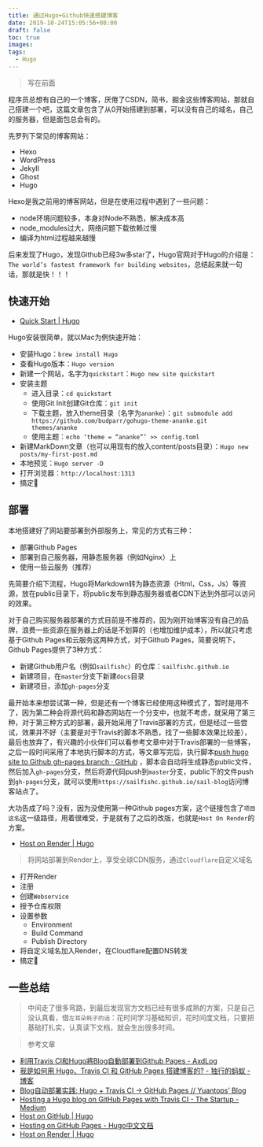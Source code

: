 ```yaml
---
title: 通过Hugo+Github快速搭建博客
date: 2019-10-24T15:05:56+08:00
draft: false
toc: true
images:
tags:
  - Hugo
---
```



> 写在前面  

程序员总想有自己的一个博客，厌倦了CSDN，简书，掘金这些博客网站，那就自己搭建一个吧，这篇文章包含了从0开始搭建到部署，可以没有自己的域名，自己的服务器，但是面包总会有的。

先罗列下常见的博客网站：

- Hexo
- WordPress
- JekyII
- Ghost
- Hugo

Hexo是我之前用的博客网站，但是在使用过程中遇到了一些问题：

- node环境问题较多，本身对Node不熟悉，解决成本高
- node_modules过大，网络问题下载依赖过慢
- 编译为html过程越来越慢

后来发现了Hugo，发现Github已经3w多star了，Hugo官网对于Hugo的介绍是：`The world’s fastest framework for building websites`，总结起来就一句话，那就是快！！！

## 快速开始
- [Quick Start | Hugo](https://gohugo.io/getting-started/quick-start/)

Hugo安装很简单，就以Mac为例快速开始：

- 安装Hugo：`brew install Hugo`
- 查看Hugo版本：`Hugo version`
- 新建一个网站，名字为`quickstart`：`Hugo new site quickstart`
- 安装主题
	- 进入目录：`cd quickstart`
	- 使用Git Init创建Git仓库：`git init`
	- 下载主题，放入theme目录（名字为`ananke`）：`git submodule add https://github.com/budparr/gohugo-theme-ananke.git themes/ananke`
	- 使用主题：`echo ‘theme = “ananke”’ >> config.toml`
- 新建MarkDown文章（也可以用现有的放入content/posts目录）：`Hugo new posts/my-first-post.md`
- 本地预览：`Hugo server -D`
- 打开浏览器：`http://localhost:1313`
- 搞定🌹

## 部署
本地搭建好了网站要部署到外部服务上，常见的方式有三种：

- 部署Github Pages
- 部署到自己服务器，用静态服务器（例如Nginx）上
- 使用一些云服务（推荐）

先简要介绍下流程，Hugo将Markdown转为静态资源（Html，Css，Js）等资源，放在public目录下，将public发布到静态服务器或者CDN下达到外部可以访问的效果。

对于自己购买服务器部署的方式目前是不推荐的，因为刚开始博客没有自己的品牌，浪费一些资源在服务器上的话是不划算的（也增加维护成本），所以就只考虑基于Github Pages和云服务这两种方式，对于Github Pages，简要说明下，Github Pages提供了3种方式：

- 新建Github用户名（例如`sailfishc`）的仓库：`sailfishc.github.io`
- 新建项目，在`master`分支下新建`docs`目录
- 新建项目，添加`gh-pages`分支

最开始本来想尝试第一种，但是还有一个博客已经使用这种模式了，暂时是用不了，因为第二种会将源代码和静态网站在一个分支中，也就不考虑，就采用了第三种，对于第三种方式的部署，最开始采用了Travis部署的方式，但是经过一些尝试，效果并不好（主要是对于Travis的脚本不熟悉，找了一些脚本效果比较差），最后也放弃了，有兴趣的小伙伴们可以看参考文章中对于Travis部署的一些博客，之后一段时间采用了本地执行脚本的方式，等文章写完后，执行脚本[push hugo site to Github gh-pages branch · GitHub](https://gist.github.com/Sailfishc/5c8861ace0469aec69f834d972da64f3) ，脚本会自动将生成静态public文件，然后加入`gh-pages`分支，然后将源代码push到`master`分支，public下的文件push到`gh-pages`分支，就可以使用`https://sailfishc.github.io/sail-blog`访问博客站点了。

大功告成了吗？没有，因为没使用第一种Github pages方案，这个链接包含了`项目这名`这一级路径，用着很难受，于是就有了之后的改版，也就是`Host On Render`的方案。

- [Host on Render | Hugo](https://gohugo.io/hosting-and-deployment/hosting-on-render/)

> 将网站部署到Render上，享受全球CDN服务，通过`Cloudflare`自定义域名  

- 打开Render
- 注册
- 创建`Webservice`
- 授予仓库权限
- 设置参数
	- Environment
	- Build Command
	- Publish Directory
- 将自定义域名加入Render，在Cloudflare配置DNS转发
- 搞定🌹

## 一些总结
> 中间走了很多弯路，到最后发现官方文档已经有很多成熟的方案，只是自己没认真看，借`左耳朵耗子的话`：花时间学习基础知识，花时间度文档，只要把基础打扎实，认真读下文档，就会生出很多时间。  


> 参考文章  

- [利用Travis CI和Hugo將Blog自動部署到Github Pages - AxdLog](https://axdlog.com/zh/2018/using-hugo-and-travis-ci-to-deploy-blog-to-github-pages-automatically/)
- [我是如何用 Hugo、Travis CI 和 GitHub Pages 搭建博客的? - 独行的蚂蚁 - 博客](https://zyfdegh.github.io/post/201705-how-i-setup-hugo/)
- [Blog自动部署实践: Hugo + Travis CI -> GitHub Pages // Yuantops’ Blog](https://blog.yuantops.com/tech/hugo-travis-ci-auto-deploy-to-gh-pages/)
- [Hosting a Hugo blog on GitHub Pages with Travis CI - The Startup - Medium](https://medium.com/swlh/hosting-a-hugo-blog-on-github-pages-with-travis-ci-e74a1d686f10)
- [Host on GitHub | Hugo](https://gohugo.io/hosting-and-deployment/hosting-on-github/)
- [Hosting on GitHub Pages - Hugo中文文档](https://www.gohugo.org/doc/tutorials/github-pages-blog/)
- [Host on Render | Hugo](https://gohugo.io/hosting-and-deployment/hosting-on-render/)
